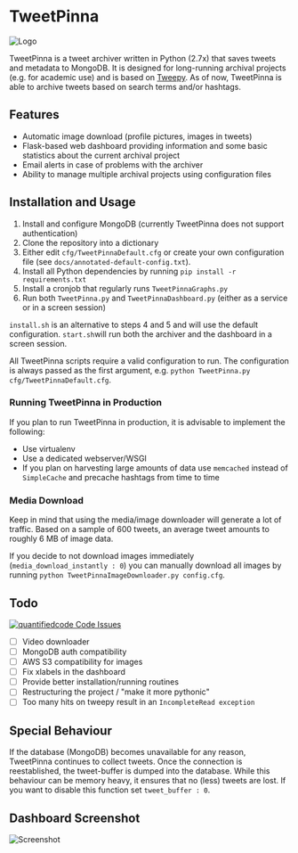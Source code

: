 # TweetPinna
![Logo](https://cloud.githubusercontent.com/assets/16179317/22861826/93aa52be-f122-11e6-891d-5ce9b452ef01.png?raw=true)

TweetPinna is a tweet archiver written in Python (2.7x) that saves tweets and metadata to MongoDB. It is designed for long-running archival projects (e.g. for academic use) and is based on [Tweepy](http://www.tweepy.org/). As of now, TweetPinna is able to archive tweets based on search terms and/or hashtags.

## Features
* Automatic image download (profile pictures, images in tweets)
* Flask-based web dashboard providing information and some basic statistics about the current archival project
* Email alerts in case of problems with the archiver
* Ability to manage multiple archival projects using configuration files

## Installation and Usage
1. Install and configure MongoDB (currently TweetPinna does not support authentication)
2. Clone the repository into a dictionary
3. Either edit `cfg/TweetPinnaDefault.cfg` or create your own configuration file (see `docs/annotated-default-config.txt`).
4. Install all Python dependencies by running `pip install -r requirements.txt`
5. Install a cronjob that regularly runs `TweetPinnaGraphs.py`
6. Run both `TweetPinna.py` and `TweetPinnaDashboard.py` (either as a service or in a screen session)

`install.sh` is an alternative to steps 4 and 5 and will use the default configuration. 
`start.sh`will run both the archiver and the dashboard in a screen session.

All TweetPinna scripts require a valid configuration to run. The configuration is always passed as the first argument, e.g. `python TweetPinna.py cfg/TweetPinnaDefault.cfg`.

### Running TweetPinna in Production
If you plan to run TweetPinna in production, it is advisable to implement the following:

- Use virtualenv
- Use a dedicated webserver/WSGI
- If you plan on harvesting large amounts of data use `memcached` instead of `SimpleCache` and precache hashtags from time to time

### Media Download
Keep in mind that using the media/image downloader will generate a lot of traffic. Based on a sample of 600 tweets, an average tweet amounts to roughly 6 MB of image data.

If you decide to not download images immediately (`media_download_instantly : 0`) you can manually download all images by running `python TweetPinnaImageDownloader.py config.cfg`.

## Todo
[![quantifiedcode Code Issues](https://www.quantifiedcode.com/api/v1/project/403e7e6703344916a14ea9d7f64cc020/badge.svg)](https://www.quantifiedcode.com/app/project/403e7e6703344916a14ea9d7f64cc020)

- [ ] Video downloader
- [ ] MongoDB auth compatibility
- [ ] AWS S3 compatibility for images
- [ ] Fix xlabels in the dashboard
- [ ] Provide better installation/running routines
- [ ] Restructuring the project / "make it more pythonic"
- [ ] Too many hits on tweepy result in an `IncompleteRead exception`

## Special Behaviour
If the database (MongoDB) becomes unavailable for any reason, TweetPinna continues to collect tweets. Once the connection is reestablished, the tweet-buffer is dumped into the database. While this behaviour can be memory heavy, it ensures that no (less) tweets are lost. If you want to disable this function set `tweet_buffer : 0`.

## Dashboard Screenshot
![Screenshot](https://cloud.githubusercontent.com/assets/16179317/22861790/cbc597f4-f121-11e6-880f-177f50dc6ba2.png?raw=true)
